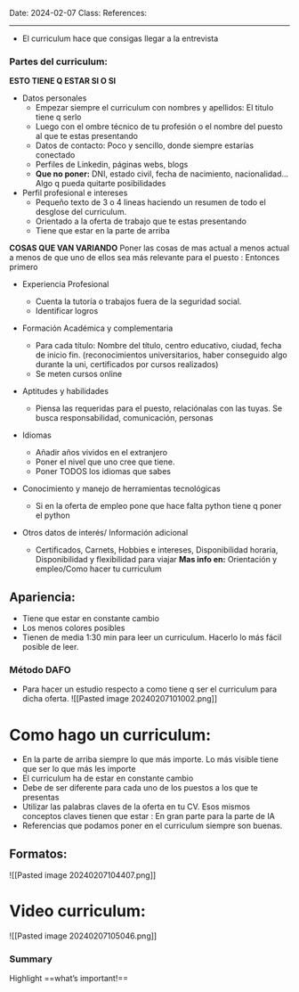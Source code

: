Date: 2024-02-07
Class: 
References: 

---
+ El curriculum hace que consigas llegar a la entrevista
### Partes del curriculum: 

**ESTO TIENE Q ESTAR SI O SI**
+ Datos personales 
	+ Empezar siempre el curriculum con nombres y apellidos: El titulo tiene q serlo
	+ Luego con el ombre técnico de tu profesión o el nombre del puesto al que te estas presentando
	+ Datos de contacto: Poco y sencillo, donde siempre estarías conectado
	+ Perfiles de Linkedin, páginas webs, blogs
	+ **Que no poner:** DNI, estado civil, fecha de nacimiento, nacionalidad... Algo q pueda quitarte posibilidades
+ Perfil profesional e intereses
	+ Pequeño texto de 3 o 4 lineas haciendo un resumen de todo el desglose del curriculum. 
	+ Orientado a la oferta de trabajo que te estas presentando
	+ Tiene que estar en la parte de arriba

**COSAS QUE VAN VARIANDO**
Poner las cosas de mas actual a menos actual a menos de que uno de ellos sea más relevante para el puesto : Entonces primero
+ Experiencia Profesional
	+ Cuenta la tutoría o trabajos fuera de la seguridad social. 
	+ Identificar logros  
+ Formación Académica y complementaria 
	+ Para cada título: Nombre del título, centro educativo, ciudad, fecha de inicio fin. 
		(reconocimientos universitarios, haber conseguido algo durante la uni, certificados por cursos realizados)
	+ Se meten cursos online
+ Aptitudes y habilidades
	+ Piensa las requeridas para el puesto, relaciónalas con las tuyas. Se busca responsabilidad, comunicación, personas
+ Idiomas 
	+ Añadir años vividos en el extranjero 
	+ Poner el nivel que uno cree que tiene. 
	+ Poner TODOS los idiomas que sabes
+ Conocimiento y manejo de herramientas tecnológicas
	+ Si en la oferta de empleo pone que hace falta python tiene q poner el python

+ Otros datos de interés/ Información adicional
	+ Certificados, Carnets, Hobbies e intereses, Disponibilidad horaria, Disponibilidad y flexibilidad para viajar
**Mas info en:** Orientación y empleo/Como hacer tu curriculum
## Apariencia: 
+ Tiene que estar en constante cambio 
+ Los menos colores posibles 
+ Tienen de media 1:30 min para leer un curriculum. Hacerlo lo más fácil posible de leer.

### Método DAFO
+ Para hacer un estudio respecto a como tiene q ser el curriculum para dicha oferta. 
![[Pasted image 20240207101002.png]]

# Como hago un curriculum: 
+ En la parte de arriba siempre lo que más importe. Lo más visible tiene que ser lo que más les importe
+ El curriculum ha de estar en constante cambio 
+ Debe de ser diferente para cada uno de los puestos a los que te presentas
+ Utilizar las palabras claves de la oferta en tu CV. Esos mismos conceptos claves tienen que estar : En gran parte para la parte de IA
+ Referencias que podamos poner en el curriculum siempre son buenas. 
## Formatos: 
![[Pasted image 20240207104407.png]]

# Video curriculum: 
![[Pasted image 20240207105046.png]]
### Summary
Highlight ==what’s important!==
